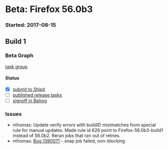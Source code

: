 # Beta: Firefox 56.0b3

### Started: 2017-08-15

## Build 1

### Beta Graph
[task group](https://tools.taskcluster.net/push-inspector/#/7JYlkon0RL-lmbj45Mp8WA)


#### Status
- [x] [submit to Shipit](https://wiki.mozilla.org/Release:Release_Automation_on_Mercurial:Starting_a_Release#Submit_to_Ship_It)
- [ ] [published release tasks](../how-tos/relpro.md#4-publish-release)
- [ ] [signoff in Balrog](../how-tos/relpro.md#3-signoffs)

### Issues
- nthomas: Update verify errors with buildID mistmatches from special rule for manual updates. Made rule id 626 point to Firefox-56.0b3-build1 instead of 56.0b2. Reran jobs that ran out of retries.
- nthomas: [Bug 1390071](https://bugzil.la/1390071) - snap job failed, non-blocking


